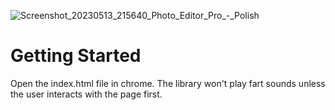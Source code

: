 ![Screenshot_20230513_215640_Photo_Editor_Pro_-_Polish](https://github.com/topherchris420/fartscroll/assets/93827718/6238c3fa-d735-43df-b10b-6d61989476fa)
# Getting Started

Open the index.html file in chrome. The library won't play fart sounds unless the user interacts with the page first.
